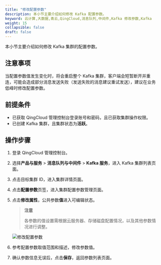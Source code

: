 ```yaml
---
title: "修改配置参数"
description: 本小节主要介绍如何修改 Kafka 配置参数。 
keyword: 云计算,大数据,青云,QingCloud,消息队列,中间件,Kafka 修改参数,Kafka
weight: 15
collapsible: false
draft: false
---
```


本小节主要介绍如何修改 Kafka 集群的配置参数。

## 注意事项

当配置参数值发生变化时，将会重启整个 Kafka 集群，客户端会短暂断开并重连，可能会造成部分消息发送失败（发送失败的消息建议重试发送），建议在业务低峰时修改配置参数。 

## 前提条件

- 已获取 QingCloud 管理控制台登录账号和密码，且已获取集群操作权限。
- 已创建 Kafka 集群，且集群状态为**活跃**。

## 操作步骤

1. 登录 QingCloud 管理控制台。
2. 选择**产品与服务** > **消息队列与中间件** > **Kafka 服务**，进入 Kafka 集群列表页面。
3. 点击目标集群 ID，进入集群详情页面。
4. 点击**配置参数**页签，进入集群配置参数管理页面。
5. 点击**修改属性**，公共参数**值**进入可编辑状态。

   > **注意**
   > 
   > 各参数的值设置需根据云服务器、存储磁盘配置情况，以及其他参数情况进行调整。
   
   ![修改配置参数](../../../_images/modify_para.png)

6.  参考配置参数取值范围和描述，修改参数值。
7.  确认参数信息无误后，点击**保存**，返回参数列表页面。


